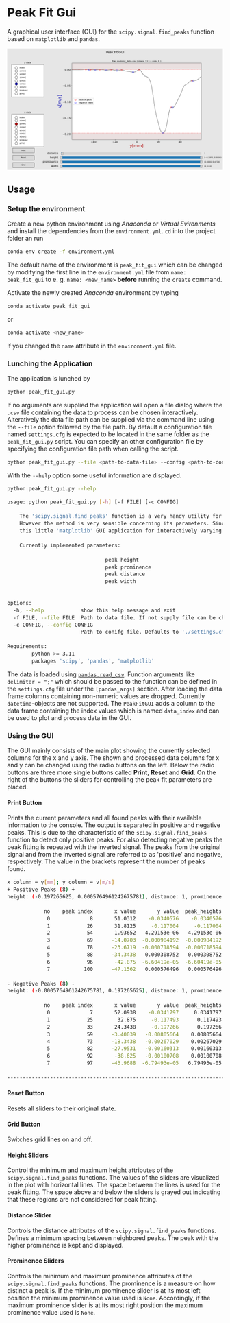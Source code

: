 # Peak Fit Gui
A graphical user interface (GUI) for the `scipy.signal.find_peaks` function based on `matplotlib` and `pandas`. 

![](./imgs/gui_layout.png)

## Usage
### Setup the environment
Create a new python environment using _Anaconda_ or _Virtual Evironments_ and install the dependencies from the `environment.yml`. `cd` into the project folder an run
```bash
conda env create -f environment.yml
```
The default name of the environment is `peak_fit_gui` which can be changed by modifying the first line in the `environment.yml` file from `name: peak_fit_gui` to e. g. `name: <new_name>` **before** running the `create` command.

Activate the newly created _Anaconda_ environment by typing
```bash
conda activate peak_fit_gui
```
or
```bash
conda activate <new_name>
```
if you changed the `name` attribute in the `environment.yml` file.
### Lunching the Application
The application is lunched by
```bash
python peak_fit_gui.py
```
If no arguments are supplied the application will open a file dialog where the `.csv` file containing the data to process can be chosen interactively. Alteratively the data file path can be supplied via the command line using the `--file` option followed by the file path. By default a configuration file named `settings.cfg` is expected to be located in the same folder as the `peak_fit_gui.py` script. You can specify an other configuration file by specifying the configuration file path when calling the script.
```bash
python peak_fit_gui.py --file <path-to-data-file> --config <path-to-config-file>
```
With the `--help` option some useful information are displayed.
```bash
python peak_fit_gui.py --help
```
```bash
usage: python peak_fit_gui.py [-h] [-f FILE] [-c CONFIG]

    The 'scipy.signal.find_peaks' function is a very handy utility for finding peaks in signals or other kinds of data.
    However the method is very sensible concerning its parameters. Since a manuel parameter tuning can be very frustrating I wrote 
    this little 'matplotlib' GUI application for interactively varying the 'scipy.signal.find_peaks' parameter.

    Currently implemented parameters:

                                peak height
                                peak prominence
                                peak distance
                                peak width
        

options:
  -h, --help            show this help message and exit
  -f FILE, --file FILE  Path to data file. If not supply file can be chosen via a tkinter file dialog
  -c CONFIG, --config CONFIG
                        Path to conifg file. Defaults to './settings.cfg'

Requirements:
        python >= 3.11
        packages 'scipy', 'pandas', 'matplotlib'

```

The data is loaded using [`pandas.read_csv`](https://pandas.pydata.org/docs/reference/api/pandas.read_csv.html). Function arguments like `delimiter = ";"` which should be passed to the function can be defined in the `settings.cfg` file under the `[pandas_args]` section. After loading the data frame columns containing non-numeric values are dropped. Currently `datetime`-objects are not supported. The `PeakFitGUI` adds a column to the data frame containing the index values which is named `data_index` and can be used to plot and process data in the GUI. 

### Using the GUI
The GUI mainly consists of the main plot showing the currently selected columns for the x and y axis. The shown and processed data columns for x and y can be changed using the radio buttons on the left. Below the radio buttons are three more single buttons called __Print__, __Reset__ and __Grid__. On the right of the buttons the sliders for controlling the peak fit parameters are placed. 

#### Print Button
Prints the current parameters and all found peaks with their available information to the console. The output is separated in positive and negative peaks. This is due to the characteristic of the `scipy.signal.find_peaks` function to detect only positive peaks. For also detecting negative peaks the peak fitting is repeated with the inverted signal. The peaks from the original signal and from the inverted signal are referred to as 'positive' and negative, respectively. The value in the brackets represent the number of peaks found.

```bash
x column = y[mm]; y column = v[m/s]
+ Positive Peaks (8) +
height: (-0.197265625, 0.0005764961242675781), distance: 1, prominence: (None, None), width: (0, 20)

            no    peak index       x value       y value  peak_heights   prominences    left_bases   right_bases        widths width_heights      left_ips     right_ips
             0             8       51.0312    -0.0340576    -0.0340576    0.00012207             7            33      0.633333    -0.0341187           7.5       8.13333
             1            26       31.8125     -0.117004     -0.117004   0.000488281            25            33      0.557971     -0.117249          25.5        26.058
             2            54       1.93652   4.29153e-06   4.29153e-06    0.00806093            33            59       3.58217   -0.00402617       52.3023       55.8845
             3            69      -14.0703  -0.000984192  -0.000984192     0.0016861            59            73       3.08795   -0.00182724        67.645        70.733
             4            78      -23.6719  -0.000718594  -0.000718594   0.000884533            59            82       3.98172   -0.00116086       76.1131       80.0948
             5            88      -34.3438   0.000308752   0.000308752    0.00131583            33            92        4.5051  -0.000349164       85.4776       89.9827
             6            96       -42.875  -6.60419e-05  -6.60419e-05   1.90735e-06            92            97      0.513445  -6.69956e-05       95.9866          96.5
             7           100      -47.1562   0.000576496   0.000576496    0.00137901            33           112       7.92374   -0.00011301       95.3378       103.262

- Negative Peaks (8) -
height: (-0.0005764961242675781, 0.197265625), distance: 1, prominence: (None, None), width: (0, 20)

            no    peak index       x value       y value  peak_heights   prominences    left_bases   right_bases        widths width_heights      left_ips     right_ips
             0             7       52.0938    -0.0341797     0.0341797    0.00012207             0             8       1.16667     0.0341187       6.33333           7.5
             1            25        32.875     -0.117493      0.117493   0.000488281             0            26      0.807692      0.117249       24.6923          25.5
             2            33       24.3438     -0.197266      0.197266      0.175812             0           100       17.9853       0.10936       22.5996       40.5849
             3            59      -3.40039   -0.00805664    0.00805664    0.00806093            54           100       10.0002    0.00402617       55.8845       65.8847
             4            73      -18.3438   -0.00267029    0.00267029     0.0016861            69           100       4.23086    0.00182724        70.733       74.9638
             5            82      -27.9531   -0.00160313    0.00160313   0.000884533            78           100       3.75578    0.00116086       80.0948       83.8506
             6            92       -38.625   -0.00100708    0.00100708    0.00131583            88           100       4.24906   0.000349164       89.9827       94.2318
             7            97      -43.9688  -6.79493e-05   6.79493e-05   1.90735e-06            96           100      0.507491   6.69956e-05          96.5       97.0075

------------------------------------------------------------------------------------------------------------------------------------------------------------------------

```

#### Reset Button
Resets all sliders to their original state.

#### Grid Button
Switches grid lines on and off.

#### Height Sliders
Control the minimum and maximum height attributes of the `scipy.signal.find_peaks` functions. The values of the sliders are visualized in the plot with horizontal lines. The space between the lines is used for the peak fitting. The space above and below the sliders is grayed out indicating that these regions are not considered for peak fitting.

#### Distance Slider
Controls the distance attributes of the `scipy.signal.find_peaks` functions. Defines a minimum spacing between neighbored peaks. The peak with the higher prominence is kept and displayed.

#### Prominence Sliders
Controls the minimum and maximum prominence attributes of the `scipy.signal.find_peaks` functions. The prominence is a measure on how distinct a peak is. If the minimum prominence slider is at its most left position the minimum prominence value used is `None`. Accordingly, if the maximum prominence slider is at its most right position the maximum prominence value used is `None`.

